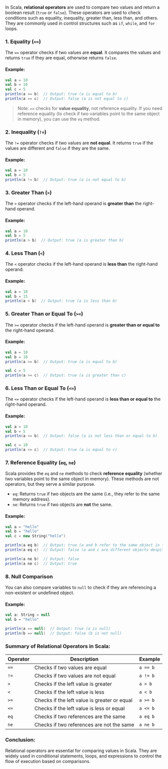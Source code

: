 In Scala, **relational operators** are used to compare two values and return a boolean result (`true` or `false`). These operators are used to check conditions such as equality, inequality, greater than, less than, and others. They are commonly used in control structures such as `if`, `while`, and `for` loops.

### 1. **Equality (`==`)**
The `==` operator checks if two values are **equal**. It compares the values and returns `true` if they are equal, otherwise returns `false`.

#### Example:
```scala
val a = 10
val b = 10
val c = 5
println(a == b)  // Output: true (a is equal to b)
println(a == c)  // Output: false (a is not equal to c)
```

> Note: `==` checks for **value equality**, not reference equality. If you need reference equality (to check if two variables point to the same object in memory), you can use the `eq` method.

### 2. **Inequality (`!=`)**
The `!=` operator checks if two values are **not equal**. It returns `true` if the values are different and `false` if they are the same.

#### Example:
```scala
val a = 10
val b = 5
println(a != b)  // Output: true (a is not equal to b)
```

### 3. **Greater Than (`>`)**
The `>` operator checks if the left-hand operand is **greater than** the right-hand operand.

#### Example:
```scala
val a = 10
val b = 5
println(a > b)  // Output: true (a is greater than b)
```

### 4. **Less Than (`<`)**
The `<` operator checks if the left-hand operand is **less than** the right-hand operand.

#### Example:
```scala
val a = 10
val b = 15
println(a < b)  // Output: true (a is less than b)
```

### 5. **Greater Than or Equal To (`>=`)**
The `>=` operator checks if the left-hand operand is **greater than or equal to** the right-hand operand.

#### Example:
```scala
val a = 10
val b = 10
println(a >= b)  // Output: true (a is equal to b)

val c = 5
println(a >= c)  // Output: true (a is greater than c)
```

### 6. **Less Than or Equal To (`<=`)**
The `<=` operator checks if the left-hand operand is **less than or equal to** the right-hand operand.

#### Example:
```scala
val a = 10
val b = 5
println(a <= b)  // Output: false (a is not less than or equal to b)

val c = 10
println(a <= c)  // Output: true (a is equal to c)
```

### 7. **Reference Equality (`eq`, `ne`)**
Scala provides the `eq` and `ne` methods to check **reference equality** (whether two variables point to the same object in memory). These methods are not operators, but they serve a similar purpose.

- `eq`: Returns `true` if two objects are the same (i.e., they refer to the same memory address).
- `ne`: Returns `true` if two objects are **not** the same.

#### Example:
```scala
val a = "hello"
val b = "hello"
val c = new String("hello")

println(a eq b)  // Output: true (a and b refer to the same object in the string pool)
println(a eq c)  // Output: false (a and c are different objects despite having the same value)

println(a ne b)  // Output: false
println(a ne c)  // Output: true
```

### 8. **Null Comparison**
You can also compare variables to `null` to check if they are referencing a non-existent or undefined object.

#### Example:
```scala
val a: String = null
val b = "hello"

println(a == null)  // Output: true (a is null)
println(b == null)  // Output: false (b is not null)
```

### Summary of Relational Operators in Scala:

| **Operator** | **Description**                        | **Example**            |
|--------------|----------------------------------------|------------------------|
| `==`         | Checks if two values are equal         | `a == b`               |
| `!=`         | Checks if two values are not equal     | `a != b`               |
| `>`          | Checks if the left value is greater    | `a > b`                |
| `<`          | Checks if the left value is less       | `a < b`                |
| `>=`         | Checks if the left value is greater or equal | `a >= b`        |
| `<=`         | Checks if the left value is less or equal    | `a <= b`        |
| `eq`         | Checks if two references are the same | `a eq b`               |
| `ne`         | Checks if two references are not the same | `a ne b`           |

### Conclusion:
Relational operators are essential for comparing values in Scala. They are widely used in conditional statements, loops, and expressions to control the flow of execution based on comparisons.

